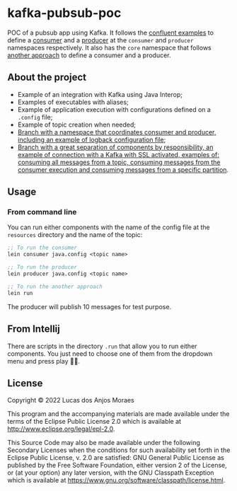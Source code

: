 # kafka-pubsub-poc

POC of a pubsub app using Kafka. It follows the [confluent examples](https://docs.confluent.io/platform/current/tutorials/examples/clients/docs/clojure.html) 
to define a [consumer](https://github.com/confluentinc/examples/blob/7.0.1-post/clients/cloud/clojure/src/io/confluent/examples/clients/clj/consumer.clj) 
and a [producer](https://github.com/confluentinc/examples/blob/7.0.1-post/clients/cloud/clojure/src/io/confluent/examples/clients/clj/producer.clj)
at the `consumer` and `producer` namespaces respectively. It also has the `core` namespace that follows [another approach](https://github.com/perkss/clojure-kafka-examples)
to define a consumer and a producer.

## About the project

- Example of an integration with Kafka using Java Interop;
- Examples of executables with aliases;
- Example of application execution with configurations defined on a `.config` file;
- Example of topic creation when needed;
- [Branch with a namespace that coordinates consumer and producer, including an example of logback configuration file](https://github.com/lucasanjosmoraes/kafka-pubsub-poc/tree/feature/perks);
- [Branch with a great separation of components by responsibility, an example of connection with a Kafka with SSL activated,
examples of: consuming all messages from a topic, consuming messages from the consumer execution and consuming messages
from a specific partition](https://github.com/lucasanjosmoraes/kafka-pubsub-poc/tree/feature/bob2021).

## Usage

### From command line

You can run either components with the name of the config file at the `resources` directory and the name of the topic:
```clj
;; To run the consumer
lein consumer java.config <topic name>

;; To run the producer
lein producer java.config <topic name>

;; To run the another approach
lein run
```

The producer will publish 10 messages for test purpose.

## From Intellij

There are scripts in the directory `.run` that allow you to run either components. You just need to choose one of them
from the dropdown menu and press play 🛀🏽.

## License

Copyright © 2022 Lucas dos Anjos Moraes

This program and the accompanying materials are made available under the
terms of the Eclipse Public License 2.0 which is available at
http://www.eclipse.org/legal/epl-2.0.

This Source Code may also be made available under the following Secondary
Licenses when the conditions for such availability set forth in the Eclipse
Public License, v. 2.0 are satisfied: GNU General Public License as published by
the Free Software Foundation, either version 2 of the License, or (at your
option) any later version, with the GNU Classpath Exception which is available
at https://www.gnu.org/software/classpath/license.html.
